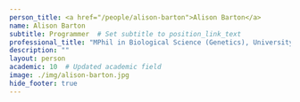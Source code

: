```yaml
---
person_title: <a href="/people/alison-barton">Alison Barton</a>
name: Alison Barton
subtitle: Programmer  # Set subtitle to position_link_text
professional_title: "MPhil in Biological Science (Genetics), University of Cambridge, PhD Student, Bioinformatics and Integrative Genomics (BIG), Scientific Programmer (2016-2018)"
description: ""
layout: person
academic: 10  # Updated academic field
image: ./img/alison-barton.jpg
hide_footer: true
---
```

